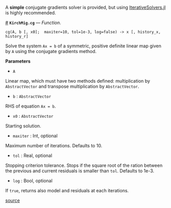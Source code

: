 
A **simple** conjugate gradients solver is provided, but using [IterativeSolvers.jl](https://juliamath.github.io/IterativeSolvers.jl/latest/) is highly recommended.

<a id='KirchMig.cg' href='#KirchMig.cg'>#</a>
**`KirchMig.cg`** &mdash; *Function*.



`cg(A, b [, x0];  maxiter=10, tol=1e-3, log=false) -> x [, history_x, history_r]`

Solve the system `Ax = b` of a symmetric, positive definite linear map given by `A` using the conjugate gradients method.

**Parameters**

  * `A`

Linear map, which must have two methods defined: multiplication by `AbstractVector` and transpose multiplication by `AbstractVector`.

  * `b` : `AbstractVector`

RHS of equation `Ax = b`.

  * `x0` : `AbstractVector`

Starting solution.

  * `maxiter` : Int, optional

Maximum number of iterations. Defaults to 10.

  * `tol` : Real, optional

Stopping criterion tolerance. Stops if the square root of the ration between the previous and current residuals is smaller than `tol`. Defaults to 1e-3.

  * `log` : Bool, optional

If `true`, returns also model and residuals at each iterations.


<a target='_blank' href='https://github.com/cako/KirchMig.jl/blob/9c3b853d1e3bcb7d2ec7a726627882a7338aa97a/src/optimization.jl#L3-L33' class='documenter-source'>source</a><br>

